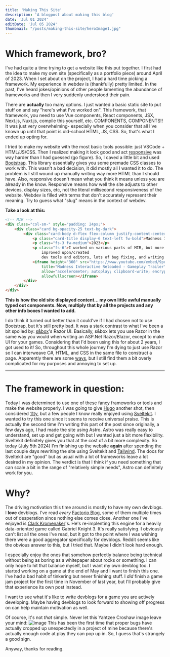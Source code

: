 ```yaml
---
title: 'Making This Site'
description: 'A blogpost about making this blog'
date: 'Jul 01 2024'
editDate: 'Jul 05 2024'
thumbnail: "/posts/making-this-site/heroImage1.jpg"
---
```


# Which framework, bro?
I've had quite a time trying to get a website like this put together. I first had the idea to make my own site (specifically as a portfolio piece) around April of 2023.
When I set about on the project, I had a hard time picking a framework. My experience in webdev is (thankfully) pretty limited. In the past, I've heard jokes/opinions of other people lamenting
the abundance of frameworks and then I very suddenly understood their pain.

There are **actually** too many options. I just wanted a basic static site to put stuff on and say "here's what I've worked on". This framework, that framework, you need to use
Vue components, React components, JSX, Next.js, Nuxt.js, compile this yourself, etc. COMPONENTS, COMPONENTS!! It was just very overwhelming- especially when you consider that all I've known up until that point
is old-school HTML, JS, CSS. So, that's what I ended up opting for.

I tried to make my website with the most basic tools possible: just VSCode + HTML/JS/CSS. Then I realized making it look good and act [responsive](https://www.smashingmagazine.com/2011/01/guidelines-for-responsive-web-design/)
was way harder than I had guessed (go figure). So, I caved a little bit and used [Bootstrap](https://getbootstrap.com/). This library essentially gives you some premade CSS classes to work with.
This wasn't a bad decision, it did mostly all I wanted it to do. The problem is I still
wound up manually writing way more HTML than I should have. Also, responsive doesn't mean what you think it means unless you are already in the know. Responsive means how well the site adjusts to other devices, display sizes, etc,
not the literal millisecond responsiveness of the website.
Webdev is filled with terms that don't 
accurately represent their meaning. Try to guess what "slug" means in the context of webdev.

**Take a look at this:**

```html
<!-- MIR -->
<div class="col-sm-" style="padding: 24px;">
    <div class="card bg-opacity-25 text-bg-dark">
        <div class="card-body d-flex flex-column justify-content-center gap-2">
            <p class="card-title display-6 text-left fw-bold">Madness Interactive Reloaded</p>
            <p class="fs-3 fw-medium">2023</p>
            <p class="fs-6">I worked on various parts of MIR, but more notably:
                improved upon/created
                dev tools and editors, lots of bug fixing, and writing tests and documentation.</p>
            <iframe height="360" src="https://www.youtube.com/embed/9pq9Co8zC2Y"
                title="Madness Interactive Reloaded - Gameplay Trailer" frameborder="0"
                allow="accelerometer; autoplay; clipboard-write; encrypted-media; gyroscope; picture-in-picture; web-share"
                allowfullscreen></iframe>
        </div>
    </div>
</div>
```
**This is how the old site displayed content... my own little awful manually typed out components.
Now, multiply that by all the projects and any other info boxes I wanted to add.**

I do think it turned out better than it could've if I had chosen not to use Bootstrap, but it's still pretty bad.
It was a stark contrast to what I've been a bit spoiled by: [s&box](https://sbox.game/)'s Razor UI. Basically, s&box lets you use Razor in the same way you would when writing
an ASP.Net Razor/Blazor, except to make UI for your games. Considering that I'd been using this for about 2 years, I got used to it! So, throughout this whole
journey I'm dying to just use Razor so I can interweave C#, HTML, and CSS in the same file to construct a page. Apparently there are some [ways](https://github.com/ZarehD/AspNetStatic), but I still find them a bit 
overly complicated for my purposes and annoying to set up.

---

# The framework in question:
Today I was determined to use one of these fancy frameworks or tools and make the website properly.
I was going to give [Hugo](https://gohugo.io/) another shot, then considered [11ty](https://www.11ty.dev/), but a few people I know really enjoyed using [Sveltekit](https://kit.svelte.dev/).
I wanted to try this one since it seems to receive universal praise. This is actually the second time I'm writing this part of the post since originally, a few days ago, I had made the site using Astro.
Astro was really easy to understand, set up and get going with but I wanted just a bit more flexibility. Sveltekit definitely gives you that at the cost of a bit more complexity.
So today (July 5th 2024) I'm finishing up the website **again** after spending the last couple days rewriting the site using Sveltekit and [Tailwind](https://tailwindcss.com/). The docs for Sveltekit are "good" but
as usual with a lot of frameworks leave a lot desired in my opinion. The verdict is that I think if you need something that can scale a bit in the range of "relatively simple needs", Astro can definitely work for you.

# Why?
The driving motivation this time around is mostly to have my own devblogs. I **love** devblogs. I've read *every* [Factorio Blog](https://factorio.com/blog/), some of them multiple times out of desperation since nothing else comes close. 
Another one I've enjoyed is [Clark Kromenaker](http://clarkkromenaker.com/)'s. He's re-implenting this engine for a heavily data-oriented game called Gabriel Knight 3. It's really satisfying.
I obviously can't list all the ones I've read, but it got to the point where I was wishing there were a good aggregator specifically for devblogs. Reddit seems like the obvious answer to this, but I tried that. Maybe I didn't look hard enough.

I especially enjoy the ones that somehow perfectly balance being technical without being as boring as a whitepaper about rocks or something. 
I can only hope to hit that balance myself, but I want my own devblog too. I started working on a game at the end of May and I want to finish this one. I've had a bad habit of tinkering but never finishing stuff. 
I *did* finish a game jam project for the first time in November of last year, but I'll probably give that experience its own post instead.

I want to see what it's like to write devblogs for a game you are actively developing.
Maybe having devblogs to look forward to showing off progress on can help maintain motivation as well.

Of course, it's not *that* simple. Never let this Yahtzee Croshaw image leave your mind:
![image](/posts/gamedev.png)
This has been the first time that proper bugs have actually cropped up unexpectedly in a project of mine because there's actually enough code at play they can pop up in.
So, I guess that's strangely a good sign.

Anyway, thanks for reading.